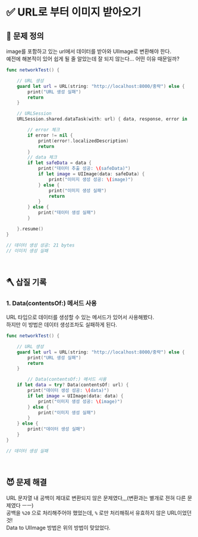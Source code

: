 # ✅ URL로 부터 이미지 받아오기

## 🤔 문제 정의
image를 포함하고 있는 url에서 데이터를 받아와 UIImage로 변환해야 한다.   
예전에 해본적이 있어 쉽게 될 줄 알았는데 잘 되지 않는다... 어떤 이유 때문일까?

~~~swift
func networkTest() {

    // URL 생성
    guard let url = URL(string: "http://localhost:8000/중략") else {
        print("URL 생성 실패")
        return
    }

    // URLSession
    URLSession.shared.dataTask(with: url) { data, response, error in

        // error 체크
        if error != nil {
            print(error!.localizedDescription)
            return
        }
        // data 체크
        if let safeData = data {
            print("데이터 추출 성공: \(safeData)")
            if let image = UIImage(data: safeData) {
                print("이미지 생성 성공: \(image)")
            } else {
                print("이미지 생성 실패")
                return
            }
        } else {
            print("데이터 생성 실패")
        }

    }.resume()
}

// 데이터 생성 성공: 21 bytes
// 이미지 생성 실패
~~~

<br>

## 🪓 삽질 기록

### 1. Data(contentsOf:) 메서드 사용
URL 타입으로 데이터를 생성할 수 있는 메서드가 있어서 사용해봤다.   
하지만 이 방법은 데이터 생성조차도 실패하게 된다.

~~~swift
func networkTest() {

    // URL 생성
    guard let url = URL(string: "http://localhost:8000/중략") else {
        print("URL 생성 실패")
        return
    }

        // Data(contentsOf:) 메서드 사용
    if let data = try? Data(contentsOf: url) {
        print("데이터 생성 성공: \(data)")
        if let image = UIImage(data: data) {
            print("이미지 생성 성공: \(image)")
        } else {
            print("이미지 생성 실패")
        }
    } else {
        print("데이터 생성 실패")
    }
}

// 데이터 생성 실패
~~~

<br>

## 😈 문제 해결

URL 문자열 내 공백이 제대로 변환되지 않은 문제였다,,,(변환과는 별개로 젼혀 다른 문제였다 ㅡㅡ)   
공백을 `%20` 으로 처리해주어야 했었는데, `%` 로만 처리해줘서 유효하지 않은 URL이었던 것!   
Data to UIImage 방법은 위의 방법이 맞았었다.